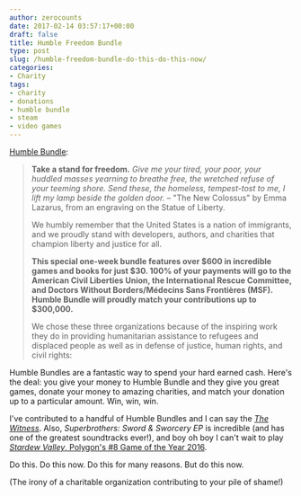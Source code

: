 ```yaml
---
author: zerocounts
date: 2017-02-14 03:57:17+00:00
draft: false
title: Humble Freedom Bundle
type: post
slug: /humble-freedom-bundle-do-this-do-this-now/
categories:
- Charity
tags:
- charity
- donations
- humble bundle
- steam
- video games
---
```


[Humble Bundle](https://www.humblebundle.com/freedom):

> **Take a stand for freedom.** _Give me your tired, your poor, your huddled masses yearning to breathe free, the wretched refuse of your teeming shore. Send these, the homeless, tempest-tost to me, I lift my lamp beside the golden door._ – "The New Colossus" by Emma Lazarus, from an engraving on the Statue of Liberty.
>
> We humbly remember that the United States is a nation of immigrants, and we proudly stand with developers, authors, and charities that champion liberty and justice for all.
>
> **This special one-week bundle features over $600 in incredible games and books for just $30. 100% of your payments will go to the American Civil Liberties Union, the International Rescue Committee, and Doctors Without Borders/Médecins Sans Frontières (MSF). Humble Bundle will proudly match your contributions up to $300,000.**
>
> We chose these three organizations because of the inspiring work they do in providing humanitarian assistance to refugees and displaced people as well as in defense of justice, human rights, and civil rights:

Humble Bundles are a fantastic way to spend your hard earned cash. Here's the deal: you give your money to Humble Bundle and they give you great games, donate your money to amazing charities, and match your donation up to a particular amount. Win, win, win.

I've contributed to a handful of Humble Bundles and I can say the _[The Witness](/2016/03/11/the-witness-a-cheaters-review/)_. Also, _Superbrothers: Sword & Sworcery EP_ is incredible (and has one of the greatest soundtracks ever!), and boy oh boy I can't wait to play [_Stardew Valley_, Polygon's #8 Game of the Year 2016](http://www.polygon.com/2017/1/3/14129368/stardew-valley-games-of-the-year-2016).

Do this. Do this now. Do this for many reasons. But do this now.

(The irony of a charitable organization contributing to your pile of shame!)
